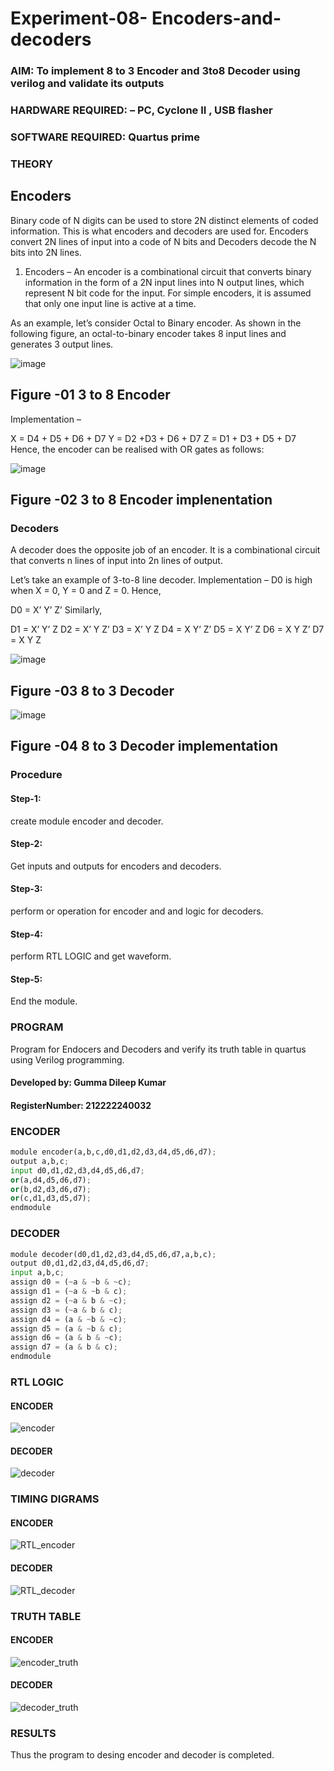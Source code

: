 # Experiment-08- Encoders-and-decoders 
### AIM: To implement 8 to 3 Encoder and  3to8 Decoder using verilog and validate its outputs
### HARDWARE REQUIRED:  – PC, Cyclone II , USB flasher
### SOFTWARE REQUIRED:   Quartus prime
### THEORY 

## Encoders
Binary code of N digits can be used to store 2N distinct elements of coded information. This is what encoders and decoders are used for. Encoders convert 2N lines of input into a code of N bits and Decoders decode the N bits into 2N lines.

1. Encoders –
An encoder is a combinational circuit that converts binary information in the form of a 2N input lines into N output lines, which represent N bit code for the input. For simple encoders, it is assumed that only one input line is active at a time.

As an example, let’s consider Octal to Binary encoder. As shown in the following figure, an octal-to-binary encoder takes 8 input lines and generates 3 output lines.

![image](https://user-images.githubusercontent.com/36288975/171543588-bc0746df-a173-4b35-989e-5fb7d385fe8a.png)
## Figure -01 3 to 8 Encoder 


Implementation –

X = D4 + D5 + D6 + D7
Y = D2 +D3 + D6 + D7
Z = D1 + D3 + D5 + D7 
Hence, the encoder can be realised with OR gates as follows:


![image](https://user-images.githubusercontent.com/36288975/171543740-68403b82-aa93-4c98-9343-f32b14885a2e.png)
## Figure -02 3 to 8 Encoder implenentation 

 ### Decoders 
A decoder does the opposite job of an encoder. It is a combinational circuit that converts n lines of input into 2n lines of output.

Let’s take an example of 3-to-8 line decoder.
Implementation –
D0 is high when X = 0, Y = 0 and Z = 0. Hence,

D0 = X’ Y’ Z’ 
Similarly,

D1 = X’ Y’ Z
D2 = X’ Y Z’
D3 = X’ Y Z
D4 = X Y’ Z’
D5 = X Y’ Z
D6 = X Y Z’
D7 = X Y Z 


![image](https://user-images.githubusercontent.com/36288975/171543978-ee2d0671-2846-40a1-8705-507fd6287a49.png)
## Figure -03 8 to 3 Decoder 



![image](https://user-images.githubusercontent.com/36288975/171543866-5a6eace6-8683-49d7-9c4f-a7cb30ec3035.png)
## Figure -04 8 to 3 Decoder implementation 

### Procedure
#### Step-1:

create module encoder and decoder.

#### Step-2:

Get inputs and outputs for encoders and decoders.

#### Step-3:

perform or operation for encoder and and logic for decoders.

#### Step-4:

perform RTL LOGIC and get waveform.

#### Step-5:

End the module.



### PROGRAM 

Program for Endocers and Decoders  and verify its truth table in quartus using Verilog programming.
#### Developed by: Gumma Dileep Kumar 
#### RegisterNumber: 212222240032 
### ENCODER
```python
module encoder(a,b,c,d0,d1,d2,d3,d4,d5,d6,d7);
output a,b,c;
input d0,d1,d2,d3,d4,d5,d6,d7;
or(a,d4,d5,d6,d7);
or(b,d2,d3,d6,d7);
or(c,d1,d3,d5,d7);
endmodule
```
### DECODER
```python
module decoder(d0,d1,d2,d3,d4,d5,d6,d7,a,b,c);
output d0,d1,d2,d3,d4,d5,d6,d7;
input a,b,c;
assign d0 = (~a & ~b & ~c);
assign d1 = (~a & ~b & c);
assign d2 = (~a & b & ~c);
assign d3 = (~a & b & c);
assign d4 = (a & ~b & ~c);
assign d5 = (a & ~b & c);
assign d6 = (a & b & ~c);
assign d7 = (a & b & c);
endmodule 
```

### RTL LOGIC  
#### ENCODER

![encoder](https://github.com/gummadileepkumar/Experiment-08-Encoders-and-decoders-/assets/118707761/de24a951-e7f2-4204-ba6d-29acfe64e2f0)

#### DECODER



![decoder](https://github.com/gummadileepkumar/Experiment-08-Encoders-and-decoders-/assets/118707761/04b7b876-b65f-4308-b328-32634ac4b767)

### TIMING DIGRAMS  
#### ENCODER


![RTL_encoder](https://github.com/gummadileepkumar/Experiment-08-Encoders-and-decoders-/assets/118707761/788823a8-0d31-4c06-a0b8-3165460a3667)
#### DECODER
![RTL_decoder](https://github.com/gummadileepkumar/Experiment-08-Encoders-and-decoders-/assets/118707761/418cf200-5a23-401a-9648-45c223730a3c)




### TRUTH TABLE 
#### ENCODER
![encoder_truth](https://github.com/gummadileepkumar/Experiment-08-Encoders-and-decoders-/assets/118707761/eaba2d83-af65-42b9-90c2-ca8747377025)
#### DECODER


![decoder_truth](https://github.com/gummadileepkumar/Experiment-08-Encoders-and-decoders-/assets/118707761/1fccab43-ca74-4db3-9cff-ffbefae26d64)




### RESULTS
Thus the program to desing encoder and decoder is completed.
